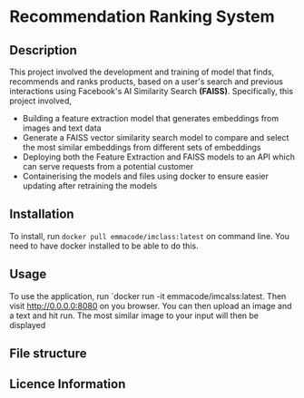 # Recommendation Ranking System
## Description
This project involved the development and training of model that finds, recommends and ranks products, based on a user's search and previous interactions using Facebook's AI Similarity Search **(FAISS)**. Specifically, this project involved,
- Building a feature extraction model that generates embeddings from images and text data
- Generate a FAISS vector similarity search model to compare and select the most similar embeddings from different sets of embeddings
- Deploying both the Feature Extraction and FAISS models to an API which can serve requests from a potential customer
- Containerising the models and files using docker to ensure easier updating after retraining the models

## Installation
To install, run `docker pull emmacode/imclass:latest` on command line. You need to have docker installed to be able to do this.

## Usage
To use the application, run `docker run -it emmacode/imcalss:latest. Then visit http://0.0.0.0:8080 on you browser. You can then upload
an image and a text and hit run. The most similar image to your input will then be displayed

## File structure

## Licence Information

